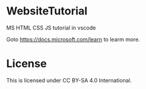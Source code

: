 # WebsiteTutorial
MS HTML CSS JS tutorial in vscode

Goto <https://docs.microsoft.com/learn> to learm more.

# License
This is licensed under CC BY-SA 4.0 International.
